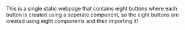 This is a single static webpage that contains eight buttons where each button is created using a seperate component, so the eight buttons are created using eight components and then importing it!
